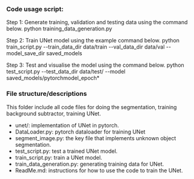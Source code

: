 ### Code usage script:

Step 1: Generate training, validation and testing data using the command below.
    python training_data_generation.py

Step 2: Train UNet model using the example command below.
    python train_script.py --train_data_dir data/train --val_data_dir data/val --model_save_dir saved_models

Step 3: Test and visualise the model using the command below.
    python test_script.py --test_data_dir data/test/ --model saved_models/pytorchmodel_epoch*

### File structure/descriptions  
This folder include all code files for doing the segmentation, training background subtractor, training UNet.  
- unet/: implementation of UNet in pytorch.           
- DataLoader.py: pytorch dataloader for training UNet  
- segment_image.py: the key file that implements unknown object segmentation. 
- test_script.py: test a trained UNet model.
- train_script.py: train a UNet model.  
- train_data_generation.py: generating training data for UNet.    
- ReadMe.md: instructions for how to use the code to train the UNet.



